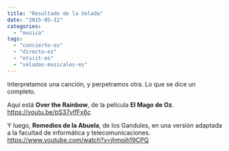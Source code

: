 ```yaml
---
title: "Resultado de la Velada"
date: "2015-05-12"
categories: 
  - "musica"
tags: 
  - "concierto-es"
  - "directo-es"
  - "etsiit-es"
  - "veladas-musicales-es"
---
```


Interpretamos una canción, y perpetramos otra. Lo que se dice un completo.

Aquí está **Over the Rainbow**, de la película **El Mago de Oz**. https://youtu.be/pS37vlfFx6c

Y luego, **Remedios de la Abuela**, de los Gandules, en una versión adaptada a la facultad de informática y telecomunicaciones. https://www.youtube.com/watch?v=jhmojh19CPQ
